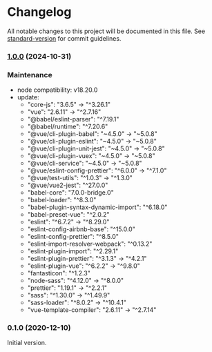 # Changelog

All notable changes to this project will be documented in this file. See [standard-version](https://github.com/conventional-changelog/standard-version) for commit guidelines.


### [1.0.0](https://github.com/levy707/calendar/-/compare/0.1.0...1.0.0) (2024-10-31)

### Maintenance

-   node compatibility: v18.20.0
-   update:
    -    "core-js": "3.6.5" → "^3.26.1"
    -    "vue": "2.6.11" → "^2.7.16"
    -    "@babel/eslint-parser": "^7.19.1"
    -    "@babel/runtime": "^7.20.6"
    -    "@vue/cli-plugin-babel": "~4.5.0" → "~5.0.8"
    -    "@vue/cli-plugin-eslint": "~4.5.0" → "~5.0.8"
    -    "@vue/cli-plugin-unit-jest": "~4.5.0" → "~5.0.8"
    -    "@vue/cli-plugin-vuex": "~4.5.0" → "~5.0.8"
    -    "@vue/cli-service": "~4.5.0" → "~5.0.8"
    -    "@vue/eslint-config-prettier": "^6.0.0" → "^7.1.0"
    -    "@vue/test-utils": "^1.0.3" → "^1.3.0"
    -    "@vue/vue2-jest": "^27.0.0"
    -    "babel-core": "7.0.0-bridge.0"
    -    "babel-loader": "^8.3.0"
    -    "babel-plugin-syntax-dynamic-import": "^6.18.0"
    -    "babel-preset-vue": "^2.0.2"
    -    "eslint": "^6.7.2" → "^8.29.0"
    -    "eslint-config-airbnb-base": "^15.0.0"
    -    "eslint-config-prettier": "^8.5.0"
    -    "eslint-import-resolver-webpack": "^0.13.2"
    -    "eslint-plugin-import": "^2.29.1"
    -    "eslint-plugin-prettier": "^3.1.3" → "^4.2.1"
    -    "eslint-plugin-vue": "^6.2.2" → "^9.8.0"
    -    "fantasticon": "^1.2.3"
    -    "node-sass": "^4.12.0" → "^8.0.0"
    -    "prettier": "1.19.1" → "^2.2.1"
    -    "sass": "^1.30.0" → "^1.49.9"
    -    "sass-loader": "^8.0.2" → "^10.4.1"
    -    "vue-template-compiler": "2.6.11" → "^2.7.14"


### 0.1.0 (2020-12-10)

Initial version.
